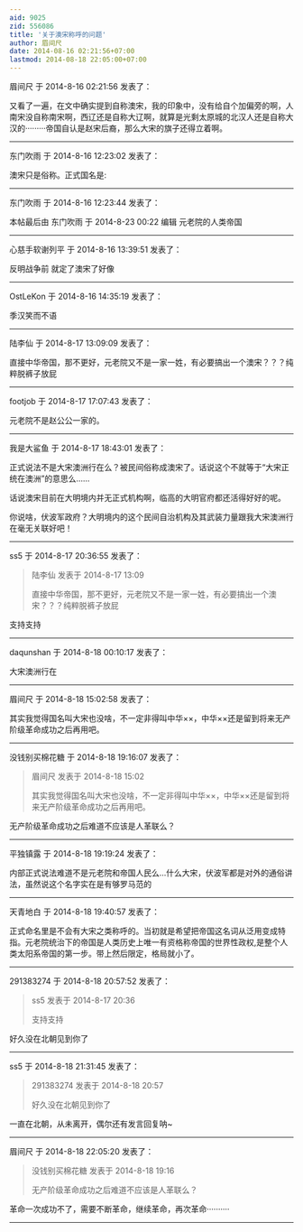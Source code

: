 ```yaml
---
aid: 9025
zid: 556086
title: '关于澳宋称呼的问题'
author: 眉间尺
date: 2014-08-16 02:21:56+07:00
lastmod: 2014-08-18 22:05:00+07:00
---
```


眉间尺 于 2014-8-16 02:21:56 发表了：

又看了一遍，在文中确实提到自称澳宋，我的印象中，没有给自个加偏旁的啊，人南宋没自称南宋啊，西辽还是自称大辽啊，就算是光剩太原城的北汉人还是自称大汉的·········帝国自认是赵宋后裔，那么大宋的旗子还得立着啊。

---------

东门吹雨 于 2014-8-16 12:23:02 发表了：

澳宋只是俗称。正式国名是:

---------

东门吹雨 于 2014-8-16 12:23:44 发表了：

本帖最后由 东门吹雨 于 2014-8-23 00:22 编辑 元老院的人类帝国

---------

心慈手软谢列平 于 2014-8-16 13:39:51 发表了：

反明战争前 就定了澳宋了好像

---------

OstLeKon 于 2014-8-16 14:35:19 发表了：

季汉笑而不语

---------

陆李仙 于 2014-8-17 13:09:09 发表了：

直接中华帝国，那不更好，元老院又不是一家一姓，有必要搞出一个澳宋？？？纯粹脱裤子放屁

---------

footjob 于 2014-8-17 17:07:43 发表了：

元老院不是赵公公一家的。

---------

我是大鲨鱼 于 2014-8-17 18:43:01 发表了：

正式说法不是大宋澳洲行在么？被民间俗称成澳宋了。话说这个不就等于“大宋正统在澳洲”的意思么……

话说澳宋目前在大明境内并无正式机构啊，临高的大明官府都还活得好好的呢。

你说啥，伏波军政府？大明境内的这个民间自治机构及其武装力量跟我大宋澳洲行在毫无关联好吧！

---------

ss5 于 2014-8-17 20:36:55 发表了：

> 陆李仙 发表于 2014-8-17 13:09
> 
> 直接中华帝国，那不更好，元老院又不是一家一姓，有必要搞出一个澳宋？？？纯粹脱裤子放屁



支持支持

---------

daqunshan 于 2014-8-18 00:10:17 发表了：

大宋澳洲行在

---------

眉间尺 于 2014-8-18 15:02:58 发表了：

其实我觉得国名叫大宋也没啥，不一定非得叫中华××，中华××还是留到将来无产阶级革命成功之后再用吧。

---------

没钱别买棉花糖 于 2014-8-18 19:16:07 发表了：

> 眉间尺 发表于 2014-8-18 15:02
> 
> 其实我觉得国名叫大宋也没啥，不一定非得叫中华××，中华××还是留到将来无产阶级革命成功之后再用吧。



无产阶级革命成功之后难道不应该是人革联么？

---------

平独镇露 于 2014-8-18 19:19:24 发表了：

内部正式说法难道不是元老院和帝国人民么...什么大宋，伏波军都是对外的通俗讲法，虽然说这个名字实在是有够罗马范的

---------

天青地白 于 2014-8-18 19:40:57 发表了：

正式命名里是不会有大宋之类称呼的。当初就是希望把帝国这名词从泛用变成特指。元老院统治下的帝国是人类历史上唯一有资格称帝国的世界性政权,是整个人类太阳系帝国的第一步。带上然后限定，格局就小了。

---------

291383274 于 2014-8-18 20:57:52 发表了：

> ss5 发表于 2014-8-17 20:36
> 
> 支持支持



好久没在北朝见到你了

---------

ss5 于 2014-8-18 21:31:45 发表了：

> 291383274 发表于 2014-8-18 20:57
> 
> 好久没在北朝见到你了



一直在北朝，从未离开，偶尔还有发言回复呐~

---------

眉间尺 于 2014-8-18 22:05:20 发表了：

> 没钱别买棉花糖 发表于 2014-8-18 19:16
> 
> 无产阶级革命成功之后难道不应该是人革联么？



革命一次成功不了，需要不断革命，继续革命，再次革命··········

---------

